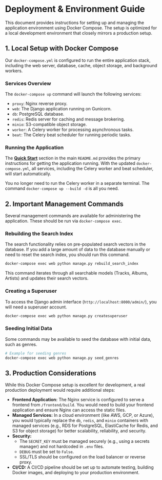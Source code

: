 # Deployment & Environment Guide

This document provides instructions for setting up and managing the application environment using Docker Compose. The setup is optimized for a local development environment that closely mirrors a production setup.

## 1. Local Setup with Docker Compose

Our `docker-compose.yml` is configured to run the entire application stack, including the web server, database, cache, object storage, and background workers.

### Services Overview

The `docker-compose up` command will launch the following services:
-   `proxy`: Nginx reverse proxy.
-   `web`: The Django application running on Gunicorn.
-   `db`: PostgreSQL database.
-   `redis`: Redis server for caching and message brokering.
-   `minio`: S3-compatible object storage.
-   `worker`: A Celery worker for processing asynchronous tasks.
-   `beat`: The Celery beat scheduler for running periodic tasks.

### Running the Application

The **[Quick Start](../README.md#🚀-quick-start)** section in the main `README.md` provides the primary instructions for getting the application running. With the updated `docker-compose.yml`, all services, including the Celery worker and beat scheduler, will start automatically.

You no longer need to run the Celery worker in a separate terminal. The command `docker-compose up --build -d` is all you need.

## 2. Important Management Commands

Several management commands are available for administering the application. These should be run via `docker-compose exec`.

### Rebuilding the Search Index

The search functionality relies on pre-populated search vectors in the database. If you add a large amount of data to the database manually or need to reset the search index, you should run this command.

```bash
docker-compose exec web python manage.py rebuild_search_index
```
This command iterates through all searchable models (Tracks, Albums, Artists) and updates their search vectors.

### Creating a Superuser

To access the Django admin interface (`http://localhost:8000/admin/`), you will need a superuser account.

```bash
docker-compose exec web python manage.py createsuperuser
```

### Seeding Initial Data

Some commands may be available to seed the database with initial data, such as genres.

```bash
# Example for seeding genres
docker-compose exec web python manage.py seed_genres
```

## 3. Production Considerations

While this Docker Compose setup is excellent for development, a real production deployment would require additional steps:

-   **Frontend Application:** The Nginx service is configured to serve a frontend from `/frontend/build`. You would need to build your frontend application and ensure Nginx can access the static files.
-   **Managed Services:** In a cloud environment (like AWS, GCP, or Azure), you would typically replace the `db`, `redis`, and `minio` containers with managed services (e.g., RDS for PostgreSQL, ElastiCache for Redis, and S3 for object storage) for better scalability, reliability, and security.
-   **Security:**
    -   The `SECRET_KEY` must be managed securely (e.g., using a secrets manager) and not hardcoded in `.env` files.
    -   `DEBUG` must be set to `False`.
    -   SSL/TLS should be configured on the load balancer or reverse proxy.
-   **CI/CD:** A CI/CD pipeline should be set up to automate testing, building Docker images, and deploying to your production environment.
